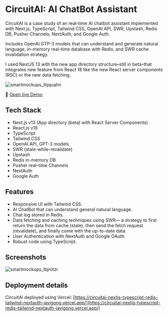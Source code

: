 # CircuitAI: AI ChatBot Assistant

CircuitAI is a case study of an real-time AI chatbot assistant implemented with Next.js, TypeScript, Tailwind CSS, OpenAI API, SWR, Upstash, Redis DB, Pusher Channels, NextAuth, and Google Auth.

Includes OpenAI GTP-3 models that can understand and generate natural language, in-memory real-time database with Redis, and SWR cache invalidation strategy.

I used NextJS 13 with the new app directory structure–still in beta–that integrates new feature from React 18 like the new React server components (RSC) or the new data fetching.

![smartmockups_lbjquahn](https://user-images.githubusercontent.com/42308135/206926769-bd09cce4-c213-4079-8672-5539515603dc.jpg)

🔗 [Open live Demo](https://circuitai-nextjs-typescript-redis-tailwind-nextauth-javigong.vercel.app)

## Tech Stack

- Next.js v13 (App directory (beta) with React Server Components) 
- React.js v18
- TypeScript
- Tailwind CSS
- OpenAI API, GPT-3 models
- SWR (stale-while-revalidate)
- Upstash
- Redis in-memory DB
- Pusher real-time Channels
- NextAuth
- Google Auth

## Features

- Responsive UI with Tailwind CSS.
- AI ChatBot that can understand general natural language.
- Chat log stored in Redis.
- Data fetching and caching techniques using SWR— a strategy to first return the data from cache (stale), then send the fetch request (revalidate), and finally come with the up-to-date data.
- User Authentication with NextAuth and Google OAuth.
- Robust code using TypeScript.

## Screenshots

![smartmockups_lbjrotzr](https://user-images.githubusercontent.com/42308135/206926808-4ff4161c-725c-4377-8a2f-7c3824c3bfa1.jpg)

## Deployment details

CircuitAI deployed using Vercel: [https://circuitai-nextjs-typescript-redis-tailwind-nextauth-javigong.vercel.app/](https://circuitai-nextjs-typescript-redis-tailwind-nextauth-javigong.vercel.app/)

